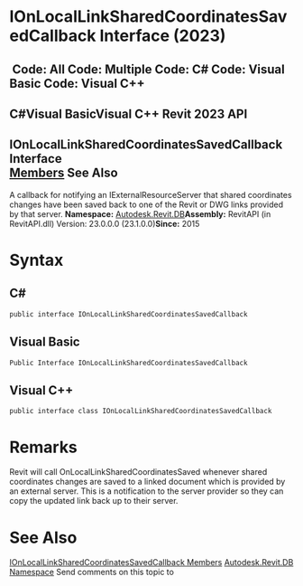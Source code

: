 # IOnLocalLinkSharedCoordinatesSavedCallback Interface (2023)

﻿
 Code: All Code: Multiple Code: C# Code: Visual Basic Code: Visual C++   
---  
C#Visual BasicVisual C++
Revit 2023 API  
---  
IOnLocalLinkSharedCoordinatesSavedCallback Interface  
[Members](079cda75-6799-c253-a960-b67880b44ea5.md "IOnLocalLinkSharedCoordinatesSavedCallback Members") See Also  
---  
A callback for notifying an IExternalResourceServer that shared coordinates changes have been saved back to one of the Revit or DWG links provided by that server. 
**Namespace:** [Autodesk.Revit.DB](87546ba7-461b-c646-cbb1-2cb8f5bff8b2.md "Autodesk.Revit.DB Namespace")**Assembly:** RevitAPI (in RevitAPI.dll) Version: 23.0.0.0 (23.1.0.0)**Since:** 2015 
# Syntax
C#  
---  
```text
public interface IOnLocalLinkSharedCoordinatesSavedCallback
```
  
Visual Basic  
---  
```text
Public Interface IOnLocalLinkSharedCoordinatesSavedCallback
```
  
Visual C++  
---  
```text
public interface class IOnLocalLinkSharedCoordinatesSavedCallback
```
  
# Remarks
Revit will call OnLocalLinkSharedCoordinatesSaved whenever shared coordinates changes are saved to a linked document which is provided by an external server. This is a notification to the server provider so they can copy the updated link back up to their server. 
# See Also
[IOnLocalLinkSharedCoordinatesSavedCallback Members](079cda75-6799-c253-a960-b67880b44ea5.md "IOnLocalLinkSharedCoordinatesSavedCallback Members")
[Autodesk.Revit.DB Namespace](87546ba7-461b-c646-cbb1-2cb8f5bff8b2.md "Autodesk.Revit.DB Namespace")
Send comments on this topic to 